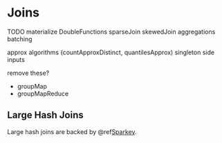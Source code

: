 # Joins

TODO
materialize
DoubleFunctions
sparseJoin
skewedJoin
aggregations
batching

approx algorithms (countApproxDistinct, quantilesApprox)
singleton side inputs

remove these?
* groupMap
* groupMapReduce

## Large Hash Joins

Large hash joins are backed by @ref[Sparkey](Wextras/Sparkey.md).
